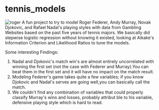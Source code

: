 tennis_models
=============

![roger](https://raw.github.com/kingishb/tennis_models/{roger-federer-1-sized.jpg)
A fun project to try to model Roger Federer, Andy Murray, Novak Djokovic, and Rafael Nadal's playing styles with 
data from Gambling Websites based on the past five years of tennis majors. We basically did stepwise logistic
regression without knowing it existed, looking at Aikake's Information Criterion and Likelihood Ratios to tune the models.

Some interesting Findings:
1. Nadal and Djokovic's match win's are almost entirely uncorrelated with winning the first set (not the case with Federer and Murray).You can beat them in the first set and it will have no impact on the match result.
2. Modeling Federer's game takes quite a few variables; if you know Djokovic and Nadal's serves are going well,you can basically call the match.
3. We couldn't find any combination of variables that could properly classify Murray's wins and losses, probably attribut ble to his variable, defensive playing style which is hard to read.
